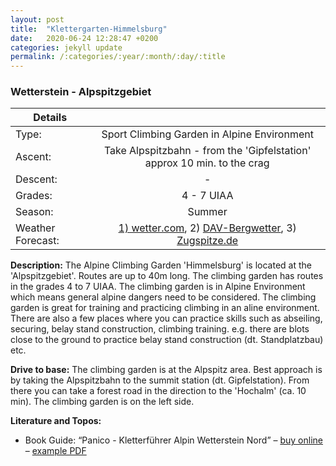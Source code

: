 ```yaml
---
layout: post
title:  "Klettergarten-Himmelsburg"
date:   2020-06-24 12:28:47 +0200
categories: jekyll update
permalink: /:categories/:year/:month/:day/:title
---
```

### Wetterstein - Alpspitzgebiet

| Details       |               |
| ------------- |:-------------:|
| Type:         | Sport Climbing Garden in Alpine Environment|
| Ascent:       | Take Alpspitzbahn - from the 'Gipfelstation' approx 10 min. to the crag      |
| Descent:      | -     |
| Grades:       | 4 - 7 UIAA  |
| Season:       |  Summer|
| Weather Forecast: | [1) wetter.com](https://www.wetter.com/deutschland/garmisch-partenkirchen/DE0003244.html), 2) [DAV-Bergwetter](https://www.alpenverein.de/DAV-Services/Bergwetter/Allgaeu-Karwendel-Ammergau-Zugspitze-Arlberg), 3) [Zugspitze.de](https://zugspitze.de/de/Aktuell/Live-Info/Zugspitze?type=weather)     |

**Description:**
The Alpine Climbing Garden 'Himmelsburg' is located at the 'Alpspitzgebiet'. Routes are up to 40m long. The climbing garden has routes in the grades 4 to 7 UIAA. The climbing garden is in Alpine Environment which means general alpine dangers need to be considered. The climbing garden is great for training and practicing climbing in an aline environment. There are also a few places where you can practice skills such as abseiling, securing, belay stand construction, climbing training. e.g. there are blots close to the ground to practice belay stand construction (dt. Standplatzbau) etc.


**Drive to base:**
The climbing garden is at the Alpspitz area. Best approach is by taking the Alpspitzbahn to the summit station (dt. Gipfelstation). From there you can take a forest road in the direction to the 'Hochalm' (ca. 10 min). The climbing garden is on the left side.


**Literature and Topos:**
-  Book Guide: “Panico - Kletterführer Alpin Wetterstein Nord” – [buy online](https://www.alpinsport-basis.de/Panico-Kletterfuehrer-Alpin-Wetterstein-Nord) – [example PDF](https://www.panico.de/media/wysiwyg/PDF/Leseproben/Leseprobe-Kletterfuehrer-WettersteinNord.pdf)
